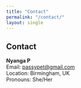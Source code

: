```yaml
---
title: "Contact"
permalink: "/contact/"
layout: single
---
```


## Contact

**Nyanga P**  
Email: [passypet@gmail.com](mailto:passypet@gmail.com)  
Location: Birmingham, UK  
Pronouns: She/Her
